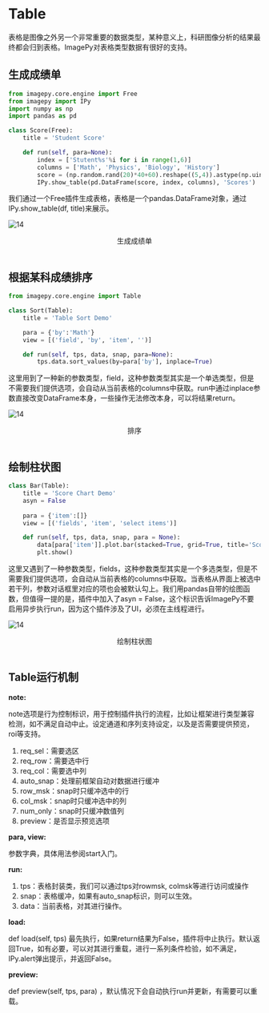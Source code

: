 # <span id = "Table">Table</span>

表格是图像之外另一个非常重要的数据类型，某种意义上，科研图像分析的结果最终都会归到表格。ImagePy对表格类型数据有很好的支持。



## <span id = "生成成绩单">生成成绩单</span>

```python
from imagepy.core.engine import Free
from imagepy import IPy
import numpy as np
import pandas as pd

class Score(Free):
	title = 'Student Score'

	def run(self, para=None):
		index = ['Stutent%s'%i for i in range(1,6)]
		columns = ['Math', 'Physics', 'Biology', 'History']
		score = (np.random.rand(20)*40+60).reshape((5,4)).astype(np.uint8)
		IPy.show_table(pd.DataFrame(score, index, columns), 'Scores')
```

我们通过一个Free插件生成表格，表格是一个pandas.DataFrame对象，通过IPy.show_table(df, title)来展示。

![14](http://idoc.imagepy.org/demoplugin/19.png)

<div align=center>生成成绩单</div><br>


## <span id = "根据某科成绩排序">根据某科成绩排序</span>

```python
from imagepy.core.engine import Table

class Sort(Table):
	title = 'Table Sort Demo'

	para = {'by':'Math'}
	view = [('field', 'by', 'item', '')]

	def run(self, tps, data, snap, para=None):
		tps.data.sort_values(by=para['by'], inplace=True)
```

这里用到了一种新的参数类型，field，这种参数类型其实是一个单选类型，但是不需要我们提供选项，会自动从当前表格的columns中获取。run中通过inplace参数直接改变DataFrame本身，一些操作无法修改本身，可以将结果return。

![14](http://idoc.imagepy.org/demoplugin/20.png)

<div align=center>排序</div><br>


## <span id = "绘制柱状图">绘制柱状图</span>

```python
class Bar(Table):
	title = 'Score Chart Demo'
    asyn = False
    
	para = {'item':[]}
	view = [('fields', 'item', 'select items')]

	def run(self, tps, data, snap, para = None):
		data[para['item']].plot.bar(stacked=True, grid=True, title='Score Chart')
		plt.show()
```

这里又遇到了一种参数类型，fields，这种参数类型其实是一个多选类型，但是不需要我们提供选项，会自动从当前表格的columns中获取。当表格从界面上被选中若干列，参数对话框里对应的项也会被默认勾上。我们用pandas自带的绘图函数，但值得一提的是，插件中加入了asyn = False，这个标识告诉ImagePy不要启用异步执行run，因为这个插件涉及了UI，必须在主线程进行。


![14](http://idoc.imagepy.org/demoplugin/21.png)

<div align=center>绘制柱状图</div><br>

## <span id = "Table运行机制">Table运行机制</span>

**note:** 

note选项是行为控制标识，用于控制插件执行的流程，比如让框架进行类型兼容检测，如不满足自动中止。设定通道和序列支持设定，以及是否需要提供预览，roi等支持。

1. req_sel：需要选区
2. req_row：需要选中行
3. req_col：需要选中列
4. auto_snap：处理前框架自动对数据进行缓冲
5. row_msk：snap时只缓冲选中的行
6. col_msk：snap时只缓冲选中的列
7. num_only：snap时只缓冲数值列
8. preview：是否显示预览选项

**para, view:** 

参数字典，具体用法参阅start入门。

**run:** 

1. tps：表格封装类，我们可以通过tps对rowmsk, colmsk等进行访问或操作
2. snap：表格缓冲，如果有auto_snap标识，则可以生效。
3. data：当前表格，对其进行操作。

**load:** 

def load(self, tps) 最先执行，如果return结果为False，插件将中止执行。默认返回True，如有必要，可以对其进行重载，进行一系列条件检验，如不满足，IPy.alert弹出提示，并返回False。

**preview:**

def preview(self, tps, para) ，默认情况下会自动执行run并更新，有需要可以重载。